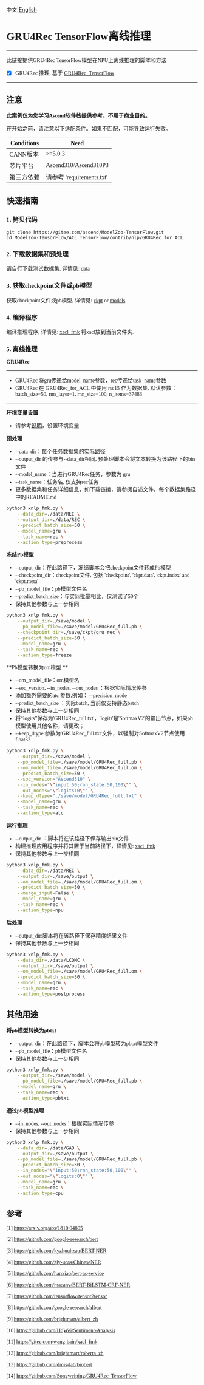 中文|[English](README_EN.md)

# <font face="微软雅黑">

# GRU4Rec TensorFlow离线推理

***
此链接提供GRU4Rec TensorFlow模型在NPU上离线推理的脚本和方法

* [x] GRU4Rec 推理, 基于 [GRU4Rec_TensorFlow](https://github.com/Songweiping/GRU4Rec_TensorFlow)

***

## 注意
**此案例仅为您学习Ascend软件栈提供参考，不用于商业目的。**

在开始之前，请注意以下适配条件。如果不匹配，可能导致运行失败。

| Conditions | Need |
| --- | --- |
| CANN版本 | >=5.0.3 |
| 芯片平台| Ascend310/Ascend310P3 |
| 第三方依赖| 请参考 'requirements.txt' |

## 快速指南

### 1. 拷贝代码
```shell
git clone https://gitee.com/ascend/ModelZoo-TensorFlow.git
cd Modelzoo-TensorFlow/ACL_TensorFlow/contrib/nlp/GRU4Rec_for_ACL
```

### 2. 下载数据集和预处理

请自行下载测试数据集, 详情见: [data](./data/REC/README.md)

### 3. 获取checkpoint文件或pb模型

获取checkpoint文件或pb模型, 详情见: [ckpt](./save/ckpt/README.md) or [models](./save/model/README.md)

### 4. 编译程序
编译推理程序, 详情见: [xacl_fmk](./xacl_fmk/README.md)
将xacl放到当前文件夹.

### 5. 离线推理

**GRU4Rec**
***
* GRU4Rec 将gru传递给model_name参数，rec传递给task_name参数
* GRU4Rec 在 GRU4Rec_for_ACL 中使用 rsc15 作为数据集, 默认参数：batch_size=50, rnn_layer=1, rnn_size=100, n_items=37483 
***
**环境变量设置**
* 请参考[说明](https://gitee.com/ascend/ModelZoo-TensorFlow/wikis/02.%E7%A6%BB%E7%BA%BF%E6%8E%A8%E7%90%86%E6%A1%88%E4%BE%8B/Ascend%E5%B9%B3%E5%8F%B0%E6%8E%A8%E7%90%86%E7%8E%AF%E5%A2%83%E5%8F%98%E9%87%8F%E8%AE%BE%E7%BD%AE?sort_id=6458719)，设置环境变量

**预处理**
* --data_dir：每个任务数据集的实际路径
* --output_dir 的传参与--data_dir相同, 预处理脚本会将文本转换为该路径下的bin文件
* --model_name：当进行GRU4Rec任务，参数为 gru
* --task_name：任务名, 仅支持rec任务
* 更多数据集和任务详细信息，如下载链接，请参阅自述文件。每个数据集路径中的README.md
```Bash
python3 xnlp_fmk.py \
    --data_dir=./data/REC \
    --output_dir=./data/REC \
    --predict_batch_size=50 \
    --model_name=gru \
    --task_name=rec \
    --action_type=preprocess

```

**冻结Pb模型**
* --output_dir：在此路径下，冻结脚本会把checkpoint文件转成Pb模型
* --checkpoint_dir：checkpoint文件, 包括 'checkpoint', 'ckpt.data', 'ckpt.index' and 'ckpt.meta'
* --pb_model_file：pb模型文件名
* --predict_batch_size：与实际批量相比，仅测试了50个
* 保持其他参数与上一步相同
```Bash
python3 xnlp_fmk.py \
    --output_dir=./save/model \
    --pb_model_file=./save/model/GRU4Rec_full.pb \
    --checkpoint_dir=./save/ckpt/gru_rec \
    --predict_batch_size=50 \
    --model_name=gru \
    --task_name=rec \
    --action_type=freeze

```

**Pb模型转换为om模型
**
* --om_model_file：om模型名
* --soc_version, --in_nodes, --out_nodes ：根据实际情况传参
* 添加额外需要的atc 参数,例如： --precision_mode
* --predict_batch_size ：实际batch, 当前仅支持静态batch
* 保持其他参数与上一步相同
*  将“logits”保存为'GRU4Rec_full.txt'，'logits'是'SoftmaxV2'的输出节点，如果pb模型使用其他名称，请更改；
* --keep_dtype:参数为'GRU4Rec_full.txt'文件，以强制对SoftmaxV2节点使用float32
```Bash
python3 xnlp_fmk.py \
    --output_dir=./save/model \
    --pb_model_file=./save/model/GRU4Rec_full.pb \
    --om_model_file=./save/model/GRU4Rec_full.om \
    --predict_batch_size=50 \
    --soc_version="Ascend310" \
    --in_nodes="\"input:50;rnn_state:50,100\"" \
    --out_nodes="\"logits:0\"" \
    --keep_dtype="./save/model/GRU4Rec_full.txt" \
    --model_name=gru \
    --task_name=rec \
    --action_type=atc

```

**运行推理**
* --output_dir ：脚本将在该路径下保存输出bin文件
* 构建推理应用程序并将其置于当前路径下，详情见: [xacl_fmk](./xacl_fmk/README.md)
* 保持其他参数与上一步相同
```Bash
python3 xnlp_fmk.py \
    --data_dir=./data/REC \
    --output_dir=./save/output \
    --om_model_file=./save/model/GRU4Rec_full.om \
    --predict_batch_size=50 \
    --merge_input=False \
    --model_name=gru \
    --task_name=rec \
    --action_type=npu

```

**后处理**
* --output_dir:脚本将在该路径下保存精度结果文件
* 保持其他参数与上一步相同
```Bash
python3 xnlp_fmk.py \
    --data_dir=./data/LCQMC \
    --output_dir=./save/output \
    --om_model_file=./save/model/GRU4Rec_full.om \
    --predict_batch_size=50 \
    --model_name=gru \
    --task_name=rec \
    --action_type=postprocess

```

## 其他用途
**将pb模型转换为pbtxt**
* --output_dir：在此路径下，脚本会将pb模型转为pbtxt模型文件
* --pb_model_file：pb模型文件名
* 保持其他参数与上一步相同
```Bash
python3 xnlp_fmk.py \
    --output_dir=./save/model \
    --pb_model_file=./save/model/GRU4Rec_full.pb \
    --model_name=gru \
    --task_name=rec \
    --action_type=pbtxt

```

**通过pb模型推理**
* --in_nodes, --out_nodes：根据实际情况传参
* 保持其他参数与上一步相同
```Bash
python3 xnlp_fmk.py \
    --data_dir=./data/GAD \
    --output_dir=./save/output \
    --pb_model_file=./save/model/GRU4Rec_full.pb \
    --predict_batch_size=50 \
    --in_nodes="\"input:50;rnn_state:50,100\"" \
    --out_nodes="\"logits:0\"" \
    --model_name=gru \
    --task_name=rec \
    --action_type=cpu

```

## 参考

[1] https://arxiv.org/abs/1810.04805

[2] https://github.com/google-research/bert

[3] https://github.com/kyzhouhzau/BERT-NER

[4] https://github.com/zjy-ucas/ChineseNER

[5] https://github.com/hanxiao/bert-as-service

[6] https://github.com/macanv/BERT-BiLSTM-CRF-NER

[7] https://github.com/tensorflow/tensor2tensor

[8] https://github.com/google-research/albert

[9] https://github.com/brightmart/albert_zh

[10] https://github.com/HqWei/Sentiment-Analysis

[11] https://gitee.com/wang-bain/xacl_fmk

[12] https://github.com/brightmart/roberta_zh

[13] https://github.com/dmis-lab/biobert

[14] https://github.com/Songweiping/GRU4Rec_TensorFlow

# </font>
